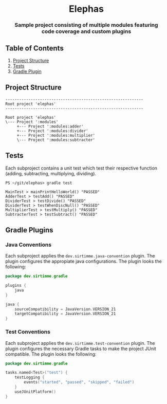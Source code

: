 <h1 align="center">Elephas</h1>

<h3 align="center">Sample project consisting of multiple modules featuring <br/> code coverage and custom plugins

## Table of Contents
1. [Project Structure](#project-structure)
2. [Tests](#tests)
3. [Gradle Plugin](#gradle-plugins)

## Project Structure

````
------------------------------------------------------------
Root project 'elephas'
------------------------------------------------------------

Root project 'elephas'
\--- Project ':modules'
     +--- Project ':modules:adder'
     +--- Project ':modules:divider'
     +--- Project ':modules:multiplier'
     \--- Project ':modules:subtracter'
````

## Tests

Each subproject contains a unit test which test their respective function (adding, subtracting, multiplying, dividing).

```shell
PS ~/git/elephas> gradle test

MainTest > mainPrintHelloWorld() "PASSED"
AdderTest > testAdd() "PASSED"
DividerTest > testDivide() "PASSED"
DividerTest > testWhenDiscNull() "PASSED"
MultiplierTest > testMultiply() "PASSED"
SubtracterTest > testSubtract() "PASSED"
```

## Gradle Plugins

### Java Conventions

Each subproject applies the `dev.sirtimme.java-convention` plugin. The plugin configures the appropiate java configurations. The plugin looks the following:

```kt
package dev.sirtimme.gradle

plugins {
    java
}

java {
    sourceCompatibility = JavaVersion.VERSION_21
    targetCompatibility = JavaVersion.VERSION_21
}
```

### Test Conventions

Each subproject applies the `dev.sirtimme.test-convention` plugin. The plugin configures the necessary Gradle tasks to make the project JUnit compatible. The plugin looks the following:

```kt
package dev.sirtimme.gradle

tasks.named<Test>("test") {
    testLogging {
        events("started", "passed", "skipped", "failed")
    }
    useJUnitPlatform()
}
```